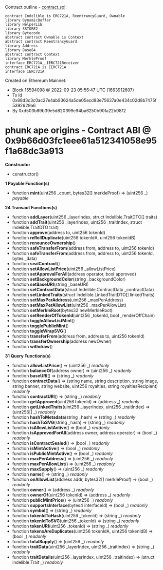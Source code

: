 Contract outline - [contract.sol](contract.sol):

```
contract Indelible is ERC721A, ReentrancyGuard, Ownable
library DynamicBuffer
library HelperLib
library SSTORE2
library Bytecode
abstract contract Ownable is Context
abstract contract ReentrancyGuard
library Address
library Base64
abstract contract Context
library MerkleProof
interface ERC721A__IERC721Receiver
contract ERC721A is IERC721A
interface IERC721A
```


Created on Ethereum Mainnet:
- Block 15594098 @ 2022-09-23 05:56:47 UTC (1663912607)
- Tx Id 0x88d3c3c0ac27e4ab93624a5de05ecd83e75637a0e434c02d8b7475f5392629a6
- By 0xd503b89b39e5d820399e94ba6250b90fa22b9812


# phunk ape origins - Contract ABI @ 0x9b66d03fc1eee61a512341058e95f1a68dc3a913




**Constructor**

- constructor()

**1 Payable Function(s)**

- function **mint**(uint256 _count, bytes32[] merkleProof) ⇒ (uint256 _) _payable_

**24 Transact Functions(s)**

- function **addLayer**(uint256 _layerIndex, struct Indelible.TraitDTO[] traits)
- function **addTrait**(uint256 _layerIndex, uint256 _traitIndex, struct Indelible.TraitDTO trait)
- function **approve**(address to, uint256 tokenId)
- function **reRollDuplicate**(uint256 tokenIdA, uint256 tokenIdB)
- function **renounceOwnership**()
- function **safeTransferFrom**(address from, address to, uint256 tokenId)
- function **safeTransferFrom**(address from, address to, uint256 tokenId, bytes _data)
- function **sealContract**()
- function **setAllowListPrice**(uint256 _allowListPrice)
- function **setApprovalForAll**(address operator, bool approved)
- function **setBackgroundColor**(string _backgroundColor)
- function **setBaseURI**(string _baseURI)
- function **setContractData**(struct Indelible.ContractData _contractData)
- function **setLinkedTraits**(struct Indelible.LinkedTraitDTO[] linkedTraits)
- function **setMaxPerAddress**(uint256 _maxPerAddress)
- function **setMaxPerAllowList**(uint256 _maxPerAllowList)
- function **setMerkleRoot**(bytes32 newMerkleRoot)
- function **setRenderOfTokenId**(uint256 _tokenId, bool _renderOffChain)
- function **toggleAllowListMint**()
- function **togglePublicMint**()
- function **toggleWrapSVG**()
- function **transferFrom**(address from, address to, uint256 tokenId)
- function **transferOwnership**(address newOwner)
- function **withdraw**()

**31 Query Functions(s)**

- function **allowListPrice**() ⇒ (uint256 _) _readonly_
- function **balanceOf**(address owner) ⇒ (uint256 _) _readonly_
- function **baseURI**() ⇒ (string _) _readonly_
- function **contractData**() ⇒ (string name, string description, string image, string banner, string website, uint256 royalties, string royaltiesRecipient) _readonly_
- function **contractURI**() ⇒ (string _) _readonly_
- function **getApproved**(uint256 tokenId) ⇒ (address _) _readonly_
- function **getLinkedTraits**(uint256 _layerIndex, uint256 _traitIndex) ⇒ (uint256[] _) _readonly_
- function **hashToMetadata**(string _hash) ⇒ (string _) _readonly_
- function **hashToSVG**(string _hash) ⇒ (string _) _readonly_
- function **isAllowListActive**() ⇒ (bool _) _readonly_
- function **isApprovedForAll**(address owner, address operator) ⇒ (bool _) _readonly_
- function **isContractSealed**() ⇒ (bool _) _readonly_
- function **isMintActive**() ⇒ (bool _) _readonly_
- function **isPublicMintActive**() ⇒ (bool _) _readonly_
- function **maxPerAddress**() ⇒ (uint256 _) _readonly_
- function **maxPerAllowList**() ⇒ (uint256 _) _readonly_
- function **maxSupply**() ⇒ (uint256 _) _readonly_
- function **name**() ⇒ (string _) _readonly_
- function **onAllowList**(address addr, bytes32[] merkleProof) ⇒ (bool _) _readonly_
- function **owner**() ⇒ (address _) _readonly_
- function **ownerOf**(uint256 tokenId) ⇒ (address _) _readonly_
- function **publicMintPrice**() ⇒ (uint256 _) _readonly_
- function **supportsInterface**(bytes4 interfaceId) ⇒ (bool _) _readonly_
- function **symbol**() ⇒ (string _) _readonly_
- function **tokenIdToHash**(uint256 _tokenId) ⇒ (string _) _readonly_
- function **tokenIdToSVG**(uint256 _tokenId) ⇒ (string _) _readonly_
- function **tokenURI**(uint256 _tokenId) ⇒ (string _) _readonly_
- function **tokensAreDuplicates**(uint256 tokenIdA, uint256 tokenIdB) ⇒ (bool _) _readonly_
- function **totalSupply**() ⇒ (uint256 _) _readonly_
- function **traitData**(uint256 _layerIndex, uint256 _traitIndex) ⇒ (string _) _readonly_
- function **traitDetails**(uint256 _layerIndex, uint256 _traitIndex) ⇒ (struct Indelible.Trait _) _readonly_
